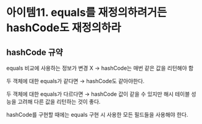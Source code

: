 # 아이템11. equals를 재정의하려거든 hashCode도 재정의하라

## hashCode 규약

equals 비교에 사용하는 정보가 변경 X → hashCode는 매번 같은 값을 리턴해야 함

두 객체에 대한 equals가 같다면 → hashCode도 같아야한다.

두 객체에 대한 equals가 다르다면 → hashCode 값이 같을 수 있지만 해시 테이블 성능을 고려해 다른 값을 리턴하는 것이 좋다.

hashCode를 구현할 때에는 equals 구현 시 사용한 모든 필드들을 사용해야 한다.

